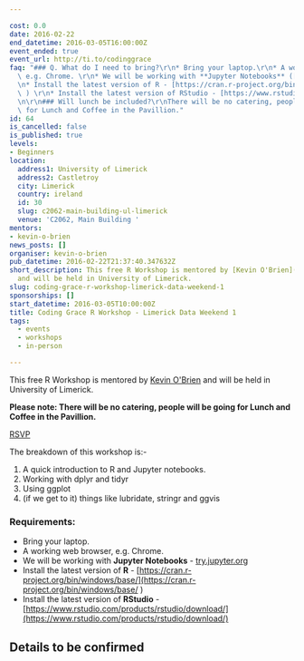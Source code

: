 ```yaml
---

cost: 0.0
date: 2016-02-22
end_datetime: 2016-03-05T16:00:00Z
event_ended: true
event_url: http://ti.to/codinggrace
faq: "### Q. What do I need to bring?\r\n* Bring your laptop.\r\n* A working web browser,\
  \ e.g. Chrome. \r\n* We will be working with **Jupyter Notebooks** ([try.jupyter.org](http://try.jupyter.org))\r\
  \n* Install the latest version of R - [https://cran.r-project.org/bin/windows/base/](https://cran.r-project.org/bin/windows/base/\
  \ ) \r\n* Install the latest version of RStudio - [https://www.rstudio.com/products/rstudio/download/](https://www.rstudio.com/products/rstudio/download/)\r\
  \n\r\n### Will lunch be included?\r\nThere will be no catering, people will be going\
  \ for Lunch and Coffee in the Pavillion."
id: 64
is_cancelled: false
is_published: true
levels:
- Beginners
location:
  address1: University of Limerick
  address2: Castletroy
  city: Limerick
  country: ireland
  id: 30
  slug: c2062-main-building-ul-limerick
  venue: 'C2062, Main Building '
mentors:
- kevin-o-brien
news_posts: []
organiser: kevin-o-brien
pub_datetime: 2016-02-22T21:37:40.347632Z
short_description: This free R Workshop is mentored by [Kevin O'Brien](https://twitter.com/dragonflystats)
  and will be held in University of Limerick.
slug: coding-grace-r-workshop-limerick-data-weekend-1
sponsorships: []
start_datetime: 2016-03-05T10:00:00Z
title: Coding Grace R Workshop - Limerick Data Weekend 1
tags:
  - events
  - workshops
  - in-person

---
```


This free R Workshop is mentored by [Kevin O'Brien](https://twitter.com/dragonflystats) and will be held in University of Limerick. 

**Please note: There will be no catering, people will be going for Lunch and Coffee in the Pavillion.** 

<a href="http://www.meetup.com/DataScientistsIreland/events/224871404/" class="btn btn-primary" role="button">RSVP</a>

The breakdown of this workshop is:-

1.  A quick introduction to R and Jupyter notebooks.
2. Working with dplyr and tidyr
3. Using ggplot
4. (if we get to it) things like lubridate, stringr and ggvis

### Requirements:
* Bring your laptop.
* A working web browser, e.g. Chrome. 
* We will be working with **Jupyter Notebooks**  - [try.jupyter.org](http://try.jupyter.org)
* Install the latest version of **R** - [https://cran.r-project.org/bin/windows/base/](https://cran.r-project.org/bin/windows/base/ ) 
* Install the latest version of **RStudio** - [https://www.rstudio.com/products/rstudio/download/](https://www.rstudio.com/products/rstudio/download/)

 

## Details to be confirmed
